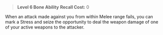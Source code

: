 > **Level 6 Bone Ability**
> **Recall Cost:** 0

When an attack made against you from within Melee range fails, you can mark a Stress and seize the opportunity to deal the weapon damage of one of your active weapons to the attacker.
